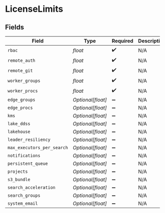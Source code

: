 # LicenseLimits


## Fields

| Field                      | Type                       | Required                   | Description                |
| -------------------------- | -------------------------- | -------------------------- | -------------------------- |
| `rbac`                     | *float*                    | :heavy_check_mark:         | N/A                        |
| `remote_auth`              | *float*                    | :heavy_check_mark:         | N/A                        |
| `remote_git`               | *float*                    | :heavy_check_mark:         | N/A                        |
| `worker_groups`            | *float*                    | :heavy_check_mark:         | N/A                        |
| `worker_procs`             | *float*                    | :heavy_check_mark:         | N/A                        |
| `edge_groups`              | *Optional[float]*          | :heavy_minus_sign:         | N/A                        |
| `edge_procs`               | *Optional[float]*          | :heavy_minus_sign:         | N/A                        |
| `kms`                      | *Optional[float]*          | :heavy_minus_sign:         | N/A                        |
| `lake_ddss`                | *Optional[float]*          | :heavy_minus_sign:         | N/A                        |
| `lakehouse`                | *Optional[float]*          | :heavy_minus_sign:         | N/A                        |
| `leader_resiliency`        | *Optional[float]*          | :heavy_minus_sign:         | N/A                        |
| `max_executors_per_search` | *Optional[float]*          | :heavy_minus_sign:         | N/A                        |
| `notifications`            | *Optional[float]*          | :heavy_minus_sign:         | N/A                        |
| `persistent_queue`         | *Optional[float]*          | :heavy_minus_sign:         | N/A                        |
| `projects`                 | *Optional[float]*          | :heavy_minus_sign:         | N/A                        |
| `s3_bundle`                | *Optional[float]*          | :heavy_minus_sign:         | N/A                        |
| `search_acceleration`      | *Optional[float]*          | :heavy_minus_sign:         | N/A                        |
| `search_groups`            | *Optional[float]*          | :heavy_minus_sign:         | N/A                        |
| `system_email`             | *Optional[float]*          | :heavy_minus_sign:         | N/A                        |